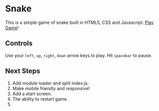 # Snake
This is a simple game of snake built in HTML5, CSS and Javascript. [Play Game](http://rachel-ng.com/snake/)!

## Controls
Use your `left`, `up`, `right`, `down` arrow keys to play. Hit `spacebar` to pause.

## Next Steps
1. Add module loader and spilt index.js.
2. Make mobile friendly and responsive!
3. Add a start screen.
4. The ability to restart game.
5. 